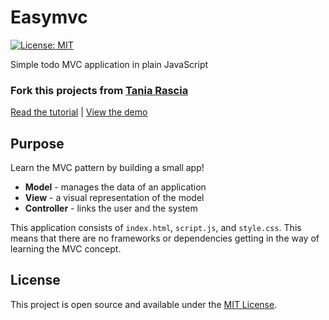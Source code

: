 #  Easymvc
[![License: MIT](https://img.shields.io/badge/License-MIT-blue.svg)](https://opensource.org/licenses/MIT)

Simple todo MVC application in plain JavaScript  
### Fork this projects from [Tania Rascia](https://github.com/taniarascia/mvc)
[Read the tutorial](https://www.taniarascia.com/javascript-mvc-todo-app) | [View the demo](https://taniarascia.github.io/mvc)

## Purpose

Learn the MVC pattern by building a small app!

- **Model** - manages the data of an application
- **View** - a visual representation of the model
- **Controller** - links the user and the system

This application consists of `index.html`, `script.js`, and `style.css`. This means that there are no frameworks or dependencies getting in the way of learning the MVC concept.

## License

This project is open source and available under the [MIT License](LICENSE).
